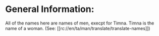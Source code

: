 # General Information:

All of the names here are names of men, execpt for Timna. Timna is the name of a woman. (See: [[rc://en/ta/man/translate/translate-names]])